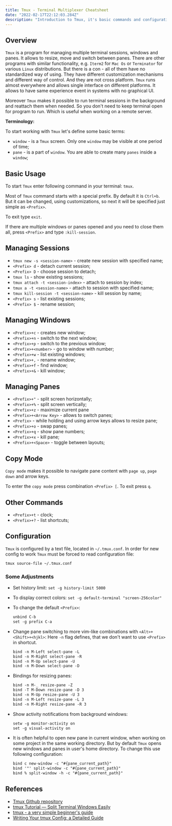 ```yaml
---
title: Tmux - Terminal Multiplexer Cheatsheet
date: "2022-02-17T22:12:03.284Z"
description: "Introduction to Tmux, it's basic commands and configuration"
---
```


## Overview

`Tmux` is a program for managing multiple terminal sessions, windows and panes. It allows to resize, move and switch between panes.
There are other programs with similar functionality, e.g. `Iterm2` for `Mac Os` or `Terminator` for various `Linux` distributions. But there is a con - all of them have no standardized way of using. They have different customization mechanisms and different way of control. And they are not cross platform. `Tmux` runs almost everywhere and allows single interface on different platforms. It allows to have same experience event in systems with no graphical UI.

Moreover `Tmux` makes it possible to run terminal sessions in the background and reattach them when needed. So you don't need to keep terminal open for program to run. Which is useful when working on a remote server.

**Terminology:**

To start working with `Tmux` let's define some basic terms:

- `window` - is a `Tmux` screen. Only one `window` may be visible at one period of time;
- `pane` - is a part of `window`. You are able to create many `panes` inside a `window`;

## Basic Usage

To start `Tmux` enter following command in your terminal: `tmux`.

Most of `Tmux` command starts with a special prefix. By default it is `Ctrl+b`. But it can be changed, using customizations, so next it will be specified just simple as `<Prefix>`.

To exit type `exit`.

If there are multiple windows or panes opened and you need to close them all, press `<Prefix>` and type `:kill-session`.

## Managing Sessions

- `tmux new -s <session-name>` - create new session with specified name;
- `<Prefix> d` - detach current session;
- `<Prefix> D` - choose session to detach;
- `tmux ls` - show existing sessions;
- `tmux attach -t <session-index>` - attach to session by index;
- `tmux a -t <session-name>` - attach to session with specified name;
- `tmux kill-session -t <session-name>` - kill session by name;
- `<Prefix> s` - list existing sessions;
- `<Prefix> $` - rename session;

## Managing Windows

- `<Prefix>+c` - creates new window;
- `<Prefix>+n` - switch to the next window;
- `<Prefix>+p` - switch to the previous window;
- `<Prefix>+<number>` - go to window with number;
- `<Prefix>+w` - list existing windows;
- `<Prefix>+,` - rename window;
- `<Prefix>+f` - find window;
- `<Prefix>+&` - kill window;

## Managing Panes

- `<Prefix>+"` - split screen horizontally;
- `<Prefix>+%` - split screen vertically;
- `<Prefix>+z` - maximize current pane
- `<Prefix>+<Arrow Key>` - allows to switch panes;
- `<Prefix>` - while holding and using arrow keys allows to resize pane;
- `<Prefix>+o` - swap panes;
- `<Prefix>+q` - show pane numbers;
- `<Prefix>+x` - kill pane;
- `<Prefix>+<Space>` - toggle between layouts;

## Copy Mode

`Copy mode` makes it possible to navigate pane content with `page up`, `page down` and arrow keys.

To enter the `copy mode` press combination `<Prefix> [`. To exit press `q`.

## Other Commands

- `<Prefix>+t` - clock;
- `<Prefix>+?` - list shortcuts;

## Configuration

`Tmux` is configured by a text file, located in `~/.tmux.conf`. In order for new config to work `Tmux` must be forced to read configuration file:

```bash
tmux source-file ~/.tmux.conf
```

### Some Adjustments

- Set history limit: `set -g history-limit 5000`
- To display correct colors: `set -g default-terminal "screen-256color"`
- To change the default `<Prefix>`:
  
  ```txt
  unbind C-b
  set -g prefix C-a
  ```

- Change pane switching to more vim-like combinations with `<Alt>+<Shift>+<hjkl>`:
  Here `-n` flag defines, that we don't want to use `<Prefix>` in shortcut.

  ```txt
  bind -n M-Left select-pane -L
  bind -n M-Right select-pane -R
  bind -n M-Up select-pane -U
  bind -n M-Down select-pane -D
  ```

- Bindings for resizing panes:
  
  ```txt
  bind -n M-_ resize-pane -Z
  bind -T M-Down resize-pane -D 3
  bind -n M-Up resize-pane -U 3
  bind -n M-Left resize-pane -L 3
  bind -n M-Right resize-pane -R 3
  ```

- Show activity notifications from background windows:

  ```txt
  setw -g monitor-activity on
  set -g visual-activity on
  ```

- It is often helpful to open new pane in current window, when working on some project in the same working directory. But by default `Tmux` opens new windows and panes in user's home directory. To change this use following configuration:
  
  ```txt
  bind c new-window -c "#{pane_current_path}"
  bind '"' split-window -c "#{pane_current_path}"
  bind % split-window -h -c "#{pane_current_path}"
  ```

## References

- [Tmux Github repository](https://github.com/tmux/tmux)
- [tmux Tutorial — Split Terminal Windows Easily](https://lukaszwrobel.pl/blog/tmux-tutorial-split-terminal-windows-easily/)
- [tmux - a very simple beginner's guide](https://www.ocf.berkeley.edu/~ckuehl/tmux/)
- [Writing Your tmux Config: a Detailed Guide](https://thevaluable.dev/tmux-config-mouseless/)
